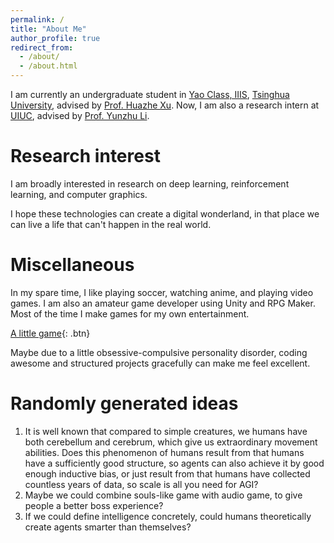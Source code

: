 ```yaml
---
permalink: /
title: "About Me"
author_profile: true
redirect_from: 
  - /about/
  - /about.html
---
```


I am currently an undergraduate student in [Yao Class, IIIS](https://iiis.tsinghua.edu.cn/en/yaoclass/), [Tsinghua University](https://www.tsinghua.edu.cn/en/), advised by [Prof. Huazhe Xu](http://hxu.rocks/). Now, I am also a research intern at [UIUC](https://illinois.edu/), advised by [Prof. Yunzhu Li](https://yunzhuli.github.io/).

Research interest
======
I am broadly interested in research on deep learning, reinforcement learning, and computer graphics.

I hope these technologies can create a digital wonderland, in that place we can live a life that can't happen in the real world.

Miscellaneous
======
In my spare time, I like playing soccer, watching anime, and playing video games. I am also an amateur game developer using Unity and RPG Maker. Most of the time I make games for my own entertainment.

[A little game](https://storeblank.github.io/A-little-game/){: .btn}

Maybe due to a little obsessive-compulsive personality disorder, coding awesome and structured projects gracefully can make me feel excellent.

Randomly generated ideas
======
1. It is well known that compared to simple creatures, we humans have both cerebellum and cerebrum, which give us extraordinary movement abilities. Does this phenomenon of humans result from that humans have a sufficiently good structure, so agents can also achieve it by good enough inductive bias, or just result from that humans have collected countless years of data, so scale is all you need for AGI?
2. Maybe we could combine souls-like game with audio game, to give people a better boss experience?
3. If we could define intelligence concretely, could humans theoretically create agents smarter than themselves?
